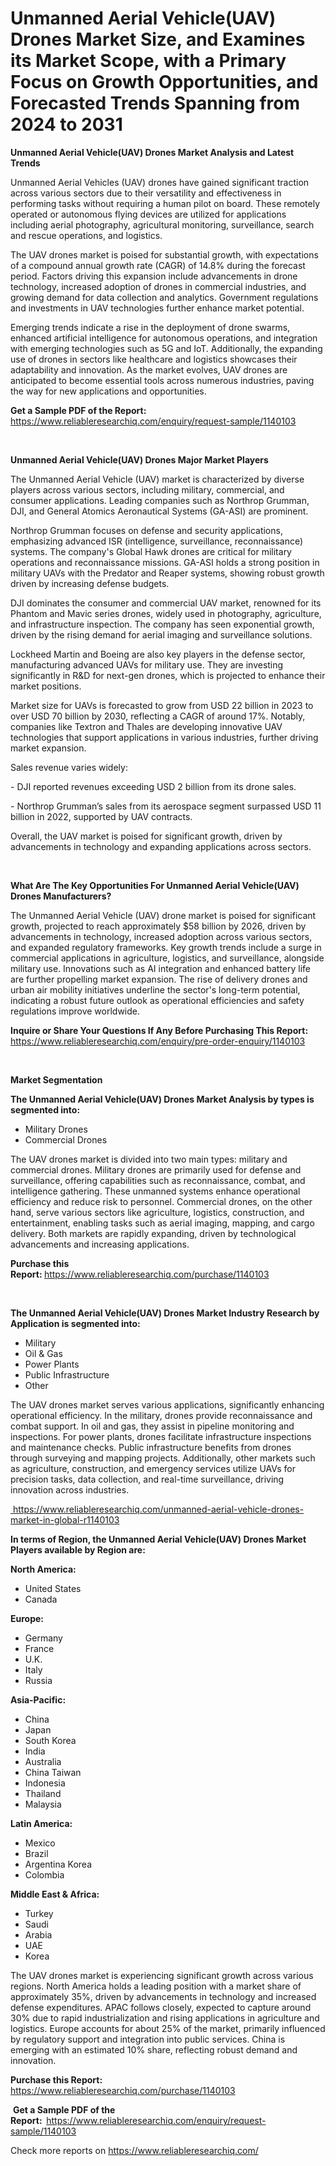 <p><h1>Unmanned Aerial Vehicle(UAV) Drones Market Size, and Examines its Market Scope, with a Primary Focus on Growth Opportunities, and Forecasted Trends Spanning from 2024 to 2031</h1></p><p><strong>Unmanned Aerial Vehicle(UAV) Drones Market Analysis and Latest Trends</strong></p>
<p><p>Unmanned Aerial Vehicles (UAV) drones have gained significant traction across various sectors due to their versatility and effectiveness in performing tasks without requiring a human pilot on board. These remotely operated or autonomous flying devices are utilized for applications including aerial photography, agricultural monitoring, surveillance, search and rescue operations, and logistics. </p><p>The UAV drones market is poised for substantial growth, with expectations of a compound annual growth rate (CAGR) of 14.8% during the forecast period. Factors driving this expansion include advancements in drone technology, increased adoption of drones in commercial industries, and growing demand for data collection and analytics. Government regulations and investments in UAV technologies further enhance market potential. </p><p>Emerging trends indicate a rise in the deployment of drone swarms, enhanced artificial intelligence for autonomous operations, and integration with emerging technologies such as 5G and IoT. Additionally, the expanding use of drones in sectors like healthcare and logistics showcases their adaptability and innovation. As the market evolves, UAV drones are anticipated to become essential tools across numerous industries, paving the way for new applications and opportunities.</p></p>
<p><strong>Get a Sample PDF of the Report:&nbsp;</strong> <a href="https://www.reliableresearchiq.com/enquiry/request-sample/1140103?utm_campaign=1896&utm_medium=2&utm_source=Github&utm_content=ia&utm_term=28122024&utm_id=unmanned-aerial-vehicleuav-drones">https://www.reliableresearchiq.com/enquiry/request-sample/1140103</a></p>
<p>&nbsp;</p>
<p><strong>Unmanned Aerial Vehicle(UAV) Drones Major Market Players</strong></p>
<p><p>The Unmanned Aerial Vehicle (UAV) market is characterized by diverse players across various sectors, including military, commercial, and consumer applications. Leading companies such as Northrop Grumman, DJI, and General Atomics Aeronautical Systems (GA-ASI) are prominent.</p><p>Northrop Grumman focuses on defense and security applications, emphasizing advanced ISR (intelligence, surveillance, reconnaissance) systems. The company's Global Hawk drones are critical for military operations and reconnaissance missions. GA-ASI holds a strong position in military UAVs with the Predator and Reaper systems, showing robust growth driven by increasing defense budgets.</p><p>DJI dominates the consumer and commercial UAV market, renowned for its Phantom and Mavic series drones, widely used in photography, agriculture, and infrastructure inspection. The company has seen exponential growth, driven by the rising demand for aerial imaging and surveillance solutions.</p><p>Lockheed Martin and Boeing are also key players in the defense sector, manufacturing advanced UAVs for military use. They are investing significantly in R&D for next-gen drones, which is projected to enhance their market positions.</p><p>Market size for UAVs is forecasted to grow from USD 22 billion in 2023 to over USD 70 billion by 2030, reflecting a CAGR of around 17%. Notably, companies like Textron and Thales are developing innovative UAV technologies that support applications in various industries, further driving market expansion.</p><p>Sales revenue varies widely:</p><p>- DJI reported revenues exceeding USD 2 billion from its drone sales.</p><p>- Northrop Grumman’s sales from its aerospace segment surpassed USD 11 billion in 2022, supported by UAV contracts.</p><p>Overall, the UAV market is poised for significant growth, driven by advancements in technology and expanding applications across sectors.</p></p>
<p>&nbsp;</p>
<p><strong>What Are The Key Opportunities For Unmanned Aerial Vehicle(UAV) Drones Manufacturers?</strong></p>
<p><p>The Unmanned Aerial Vehicle (UAV) drone market is poised for significant growth, projected to reach approximately $58 billion by 2026, driven by advancements in technology, increased adoption across various sectors, and expanded regulatory frameworks. Key growth trends include a surge in commercial applications in agriculture, logistics, and surveillance, alongside military use. Innovations such as AI integration and enhanced battery life are further propelling market expansion. The rise of delivery drones and urban air mobility initiatives underline the sector's long-term potential, indicating a robust future outlook as operational efficiencies and safety regulations improve worldwide.</p></p>
<p><strong>Inquire or Share Your Questions If Any Before Purchasing This Report:</strong> <a href="https://www.reliableresearchiq.com/enquiry/pre-order-enquiry/1140103?utm_campaign=1896&utm_medium=2&utm_source=Github&utm_content=ia&utm_term=28122024&utm_id=unmanned-aerial-vehicleuav-drones">https://www.reliableresearchiq.com/enquiry/pre-order-enquiry/1140103</a></p>
<p>&nbsp;</p>
<p><strong>Market Segmentation</strong></p>
<p><strong>The Unmanned Aerial Vehicle(UAV) Drones Market Analysis by types is segmented into:</strong></p>
<p><ul><li>Military Drones</li><li>Commercial Drones</li></ul></p>
<p><p>The UAV drones market is divided into two main types: military and commercial drones. Military drones are primarily used for defense and surveillance, offering capabilities such as reconnaissance, combat, and intelligence gathering. These unmanned systems enhance operational efficiency and reduce risk to personnel. Commercial drones, on the other hand, serve various sectors like agriculture, logistics, construction, and entertainment, enabling tasks such as aerial imaging, mapping, and cargo delivery. Both markets are rapidly expanding, driven by technological advancements and increasing applications.</p></p>
<p><strong>Purchase this Report:&nbsp;</strong><a href="https://www.reliableresearchiq.com/purchase/1140103?utm_campaign=1896&utm_medium=2&utm_source=Github&utm_content=ia&utm_term=28122024&utm_id=unmanned-aerial-vehicleuav-drones">https://www.reliableresearchiq.com/purchase/1140103</a></p>
<p>&nbsp;</p>
<p><strong>The Unmanned Aerial Vehicle(UAV) Drones Market Industry Research by Application is segmented into:</strong></p>
<p><ul><li>Military</li><li>Oil & Gas</li><li>Power Plants</li><li>Public Infrastructure</li><li>Other</li></ul></p>
<p><p>The UAV drones market serves various applications, significantly enhancing operational efficiency. In the military, drones provide reconnaissance and combat support. In oil and gas, they assist in pipeline monitoring and inspections. For power plants, drones facilitate infrastructure inspections and maintenance checks. Public infrastructure benefits from drones through surveying and mapping projects. Additionally, other markets such as agriculture, construction, and emergency services utilize UAVs for precision tasks, data collection, and real-time surveillance, driving innovation across industries.</p></p>
<p><a href="https://www.reliableresearchiq.com/unmanned-aerial-vehicle-drones-market-in-global-r1140103?utm_campaign=1896&utm_medium=2&utm_source=Github&utm_content=ia&utm_term=28122024&utm_id=unmanned-aerial-vehicleuav-drones">&nbsp;https://www.reliableresearchiq.com/unmanned-aerial-vehicle-drones-market-in-global-r1140103</a></p>
<p><strong>In terms of Region, the Unmanned Aerial Vehicle(UAV) Drones Market Players available by Region are:</strong></p>
<p>
    <p> <strong> North America: </strong>
        <ul>
            <li>United States</li>
            <li>Canada</li>
        </ul>
        </p> 
    <p> <strong> Europe: </strong>
        <ul>
            <li>Germany</li>
            <li>France</li>
            <li>U.K.</li>
            <li>Italy</li>
            <li>Russia</li>
        </ul>
        </p> 
    <p> <strong> Asia-Pacific: </strong>
        <ul>
            <li>China</li>
            <li>Japan</li>
            <li>South Korea</li>
            <li>India</li>
            <li>Australia</li>
            <li>China Taiwan</li>
            <li>Indonesia</li>
            <li>Thailand</li>
            <li>Malaysia</li>
        </ul>
        </p> 
    <p> <strong> Latin America: </strong>
        <ul>
            <li>Mexico</li>
            <li>Brazil</li>
            <li>Argentina Korea</li>
            <li>Colombia</li>
        </ul>
        </p> 
    <p> <strong> Middle East & Africa: </strong>
        <ul>
            <li>Turkey</li>
            <li>Saudi</li>
            <li>Arabia</li>
            <li>UAE</li>
            <li>Korea</li>
        </ul>
    </p>
    </p>
<p><p>The UAV drones market is experiencing significant growth across various regions. North America holds a leading position with a market share of approximately 35%, driven by advancements in technology and increased defense expenditures. APAC follows closely, expected to capture around 30% due to rapid industrialization and rising applications in agriculture and logistics. Europe accounts for about 25% of the market, primarily influenced by regulatory support and integration into public services. China is emerging with an estimated 10% share, reflecting robust demand and innovation.</p></p>
<p><strong>Purchase this Report: </strong><a href="https://www.reliableresearchiq.com/purchase/1140103?utm_campaign=1896&utm_medium=2&utm_source=Github&utm_content=ia&utm_term=28122024&utm_id=unmanned-aerial-vehicleuav-drones">https://www.reliableresearchiq.com/purchase/1140103</a></p>
<p>&nbsp;<strong>Get a Sample PDF of the Report:&nbsp;&nbsp;</strong><a href="https://www.reliableresearchiq.com/enquiry/request-sample/1140103?utm_campaign=1896&utm_medium=2&utm_source=Github&utm_content=ia&utm_term=28122024&utm_id=unmanned-aerial-vehicleuav-drones">https://www.reliableresearchiq.com/enquiry/request-sample/1140103</a></p>
<p><strong></strong></p>
<p>Check more reports on <a href="https://www.reliableresearchiq.com/?utm_campaign=1896&utm_medium=2&utm_source=Github&utm_content=ia&utm_term=28122024&utm_id=unmanned-aerial-vehicleuav-drones">https://www.reliableresearchiq.com/</a></p>